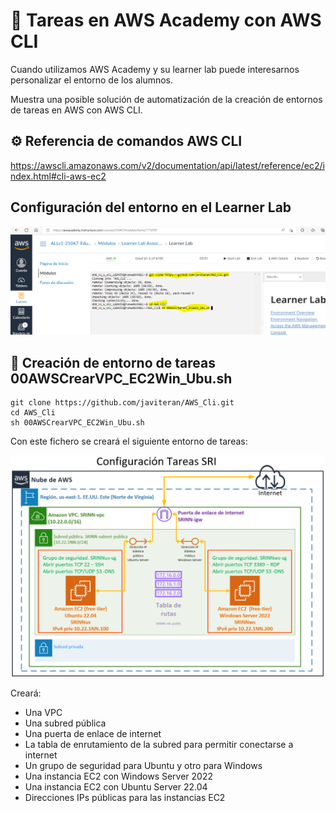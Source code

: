# :dizzy: Tareas en AWS Academy con AWS CLI

Cuando utilizamos AWS Academy y su learner lab puede interesarnos personalizar el entorno de los alumnos.

Muestra una posible solución de automatización de la creación de entornos de tareas en AWS con AWS CLI.

## :gear: Referencia de comandos AWS CLI

https://awscli.amazonaws.com/v2/documentation/api/latest/reference/ec2/index.html#cli-aws-ec2

## Configuración del entorno en el Learner Lab

![ConfigurarEntornoLearnerLab.PNG](imagenes/ConfigurarEntornoLearnerLab.PNG)

## :hammer: Creación de entorno de tareas 00AWSCrearVPC_EC2Win_Ubu.sh

```git
git clone https://github.com/javiteran/AWS_Cli.git
cd AWS_Cli
sh 00AWSCrearVPC_EC2Win_Ubu.sh
```

Con este fichero se creará el siguiente entorno de tareas:

![00AWSCrearVPC_EC2Win_Ubu.PNG](imagenes/00AWSCrearVPC_EC2Win_Ubu.PNG)

Creará:

* Una VPC
* Una subred pública
* Una puerta de enlace de internet
* La tabla de enrutamiento de la subred para permitir conectarse a internet
* Un grupo de seguridad para Ubuntu y otro para Windows
* Una instancia EC2 con Windows Server 2022 
* Una instancia EC2 con Ubuntu Server 22.04
* Direcciones IPs públicas para las instancias EC2
